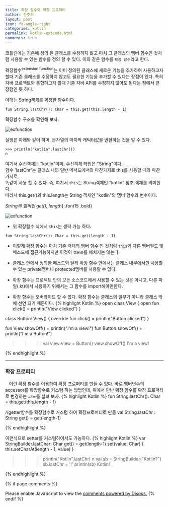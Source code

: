 ```yaml
---
title: 확장 함수와 확장 프로퍼티
author: 한주희
layout: post
icon: fa-angle-right
categories: kotlin
permalink: kotlin-extends.html
comments: true
---
```


코틀린에는 기존에 정의 된 클래스를 수정하지 않고 마치 그 클래스의 멤버 함수인 것처럼 사용할 수 있는 함수를 정의 할 수 있다.
이와 같은 함수를 `확장 함수`라고 한다.

확장함수<sup>extension function</sup>는 이미 정의된 클래스에 새로운 기능을 추가하여 사용하고자 할때 기존 클래스를
수정하지 않고도 필요한 기능을 추가할 수 있다는 장점이 있다. 특히 자바 프로젝트와 통합하고자 할때 기존 자바 API를 수정하지
않아도 된다는 점에서 큰 장점인 듯 하다.

아래는 String객체를 확장한 함수이다.
```Kotiln
fun String.lastChr(): Char = this.get(this.length - 1)
```

확장함수 구조를 확인해 보자.

![exfunction]({{site.baseurl}}/assets/images/kotlin/ex1.jpg)

실행은 아래와 같이 하며, 문자열의 마지막 캐틱터값을 반환하는 것을 알 수 있다.
```Kotiln
>>> println("kotlin".lastChr())
n
```
여기서 수신객체는 "kotlin"이며, 수신객체 타입은 "String"이다.
<br>함수 'lastChr'는 클래스 내의 일반 메서드에서와 마찬가지로 this를 사용할 때와 마찬가지로,
<br>똑같이 사용 할 수 있다. 즉, 여기서 `this`는 String객체인 "kotlin" 참조 객체를 의미한다.
<br>따라서 this.get()과 this.length는 String 객체인 "kotlin"의 멤버 함수와 변수이다.

*String의 멤버인 get(), length*{:.font15 .bold}

![exfunction]({{site.baseurl}}/assets/images/kotlin/ex2.jpg)

* 위 확장함수 식에서 <code>this</code>는 생략 가능 하다.
```Kotiln
fun String.lastChr(): Char = this.get(length - 1)
```

* 이렇게 확장 함수는 마치 기존 객체의 멤버 함수 인 것처럼 <code>this</code>와 다른 멤버필드 및 메소드에 접근가능하지만
이것이 <code>캡슐화</code>를 해치지는 않는다.

* 클래스 안에서 정의한 메소드와 달리 확장 함수 안에서는 클래스 내부에서만 사용할 수 있는 private멤버나 protected멤버를 사용할 수 없다.

* 확장 함수는 프로젝트 안의 모든 소스코드에서 사용할 수 있는 것은 아니고, 다른 파일(.kt)에서 사용하기 위해서는 그 함수를
import해야만한다.

* 확장 함수는 오버라이드 할 수 없다. 확장 함수는 클래스의 일부가 아니라 클래스 밖에 선언 되기 때문이다.
{% highlight Kotlin %}
open class View {
    open fun click() = println("View clicked")
}

class Button: View() {
    override fun click() = println("Button clicked")
}

fun View.showOff() = println("I'm a view!")
fun Button.showOff() = println("I'm a Button!")

>>> val view:View = Button()
>>> view.showOff()
I'm a view!

{% endhighlight %}

---
### 확장 프로퍼티
&nbsp;&nbsp;&nbsp;이런 확장 함수를 이용하여 확장 프로퍼티를 만들 수 있다.
바로 멤버변수의 accessor를 확장함수로 커스텀 하는 방법인데, 위에서 만난 확장 함수를 확장 프로퍼티로 변경하는 코드를 살펴 보자.
{% highlight Kotlin %}
fun String.lastChr(): Char = this.get(this.length - 1)

//getter함수를 확장함수로 커스텀 하여 확장프로퍼티로 만듦
val String.lastChr : String
  get() = get(length-1)

{% endhighlight %}

이런식으로 setter를 커스텀하여서도 가능하다.
{% highlight Kotlin %}
var StringBuilder.lastChar: Char
  get() = get(length-1)
  set(value: Char) {
      this.setCharAt(length - 1, value)
  }

>>> println("Kotlin".lastChr)
n
>>> val sb = StringBuilder("Kotlin?")
>>> sb.lastChr = '!'
>>> println(sb)
Kotlin!

{% endhighlight %}






{% if page.comments %}

<div id="disqus_thread"></div>
<script>

/**
*  RECOMMENDED CONFIGURATION VARIABLES: EDIT AND UNCOMMENT THE SECTION BELOW TO INSERT DYNAMIC VALUES FROM YOUR PLATFORM OR CMS.
*  LEARN WHY DEFINING THESE VARIABLES IS IMPORTANT: https://disqus.com/admin/universalcode/#configuration-variables*/
/*
var disqus_config = function () {
this.page.url = PAGE_URL;  // Replace PAGE_URL with your page's canonical URL variable
this.page.identifier = PAGE_IDENTIFIER; // Replace PAGE_IDENTIFIER with your page's unique identifier variable
};
*/
(function() { // DON'T EDIT BELOW THIS LINE
var d = document, s = d.createElement('script');
s.src = 'https://juhee-studynote.disqus.com/embed.js';
s.setAttribute('data-timestamp', +new Date());
(d.head || d.body).appendChild(s);
})();
</script>
<noscript>Please enable JavaScript to view the <a href="https://disqus.com/?ref_noscript">comments powered by Disqus.</a></noscript>
{% endif %}
